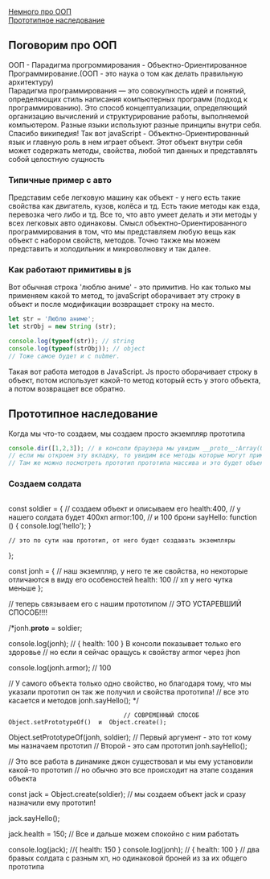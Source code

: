 [Немного про ООП]()<br>
[Прототипное наследование]()<br>

## Поговорим про ООП
ООП - Парадигма прогроммирования - Объектно-Ориентированное Программирование.(ООП - это наука о том как делать правильную архитектуру)<br>
Парадигма программирования — это совокупность идей и понятий, определяющих стиль написания компьютерных программ (подход к программированию).
Это способ концептуализации, определяющий организацию вычислений и структурирование работы, выполняемой компьютером. Разные языки используют разные принципы внутри себя.
Спасибо википедия!
Так вот javaScript - Объектно-Ориентированный язык и главную роль в нем играет объект.
Этот объект внутри себя может содержать методы, свойства, любой тип данных и представлять собой целостную сущность
### Типичные пример с авто
Представим себе легковую машину как объект - у него есть такие свойства как двигатель, кузов, колёса и тд.
Есть такие методы как езда, перевозка чего либо и тд. Все то, что авто умеет делать и эти методы у всех легковых авто одинаковы.
Смысл объектно-Ориентированного программирования в том, что мы представляем любую вещь как объект с набором свойств, методов.
Точно также мы можем представить и холодильник и микроволновку и так далее.
### Как работают примитивы в js
Вот обычная строка 'люблю аниме' - это примитив.
Но как только мы применяем какой то метод, то javaScript оборачивает эту строку в объект и после модификации возвращает строку на место.
```javaScript
let str = 'Люблю аниме';
let strObj = new String (str);

console.log(typeof(str)); // string
console.log(typeof(strObj)); // object
// Тоже самое будет и с nubmer.
```
Такая вот работа методов в JavaScript.
Js просто оборачивает строку в объект, потом использует какой-то метод который есть у этого объекта, а потом возвращает все обратно.
## Прототипное наследование
Когда мы что-то создаем, мы создаем просто экземпляр прототипа
```javaScript
console.dir([1,2,3]); // в консоли браузера мы увидим __proto__:Array(0)
// если мы откроем эту вкладку, то увидим все методы которые могут применяться к массивам.
// Там же можно посмотреть прототип прототипа массива и это будет объект, все приходит к объекту
```
### Создаем солдата
```javaScript


```
const soldier = {   // создаем объект и описываем его
    health:400,   // у нашего солдата будет 400хп
    armor:100,    // и 100 брони
    sayHello: function () {
        console.log('hello');
    }

    // это по сути наш прототип, от него будет создавать экземпляры
};

const jonh = {     // наш экземпляр, у него те же свойства, но некоторые отличаются в виду его особеностей
    health: 100 // хп у него чутка меньше
};

// теперь связываем его с нашим прототипом
                    // ЭТО УСТАРЕВШИЙ СПОСОБ!!!!

/*jonh.__proto__ = soldier;

console.log(jonh); // { health: 100 } В консоли показывает только его здоровье
// но если я сейчас оращусь к свойству armor через jhon

console.log(jonh.armor); // 100

//  У самого объекта только одно свойство, но благодаря тому, что мы указали прототип он так же получил и свойства прототипа!
// все это касается и методов
jonh.sayHello(); */


                                    // СОВРЕМЕННЫЙ СПОСОБ Object.setPrototypeOf()  и  Object.create();

Object.setPrototypeOf(jonh,  soldier); // Первый аргумент - это тот кому мы назначаем прототип
                                    // Второй - это сам прототип
jonh.sayHello();

// Это все работа в динамике джон существовал и мы ему установили какой-то прототип
// но обычно это все происходит на этапе создания объекта


const jack = Object.create(soldier); // мы создаем объект jack и сразу назначили ему прототип!

jack.sayHello();

jack.health = 150;  // Все и дальше можем спокойно с ним работать

console.log(jack); //{ health: 150 }
console.log(jonh); // { health: 100 }
// два бравых солдата с разным хп, но одинаковой броней из за их общего прототипа
